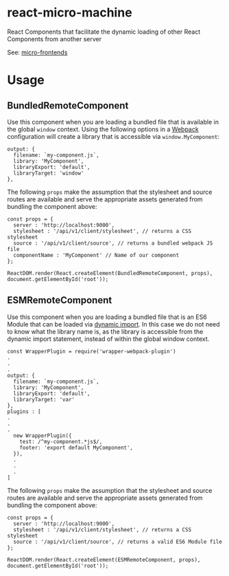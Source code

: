 # react-micro-machine
React Components that facilitate the dynamic loading of other React Components from another server

See: [micro-frontends](http://micro-frontends.org)

# Usage

## BundledRemoteComponent

Use this component when you are loading a bundled file that is available in the global `window` context. Using the following options in a [Webpack](http://webpack.js.org) configuration will create a library that is accessible via `window.MyComponent`:

```
output: {
  filename: `my-component.js`,
  library: 'MyComponent',
  libraryExport: 'default',
  libraryTarget: 'window'
},
```

The following `props` make the assumption that the stylesheet and source routes are available and serve the appropriate assets generated from bundling the component above:

```
const props = {
  server : 'http://localhost:9000',
  stylesheet : '/api/v1/client/stylesheet', // returns a CSS stylesheet
  source : '/api/v1/client/source', // returns a bundled webpack JS file
  componentName : 'MyComponent' // Name of our component
};

ReactDOM.render(React.createElement(BundledRemoteComponent, props), document.getElementById('root'));
```

## ESMRemoteComponent

Use this component when you are loading a bundled file that is an ES6 Module that can be loaded via [dynamic import](https://developer.mozilla.org/en-US/docs/Web/JavaScript/Reference/Statements/import). In this case we do not need to know what the library name is, as the library is accessible from the dynamic import statement, instead of within the global window context.

```
const WrapperPlugin = require('wrapper-webpack-plugin')
.
.
.
output: {
  filename: `my-component.js`,
  library: 'MyComponent',
  libraryExport: 'default',
  libraryTarget: 'var'
},
plugins : [
.
.
.
  new WrapperPlugin({
    test: /^my-component.*js$/,
    footer: 'export default MyComponent',
  }),    
  .
  .
  .
]
```

The following `props` make the assumption that the stylesheet and source routes are available and serve the appropriate assets generated from bundling the component above:

```
const props = {
  server : 'http://localhost:9000',
  stylesheet : '/api/v1/client/stylesheet', // returns a CSS stylesheet
  source : '/api/v1/client/source', // returns a valid ES6 Module file
};

ReactDOM.render(React.createElement(ESMRemoteComponent, props), document.getElementById('root'));
```
